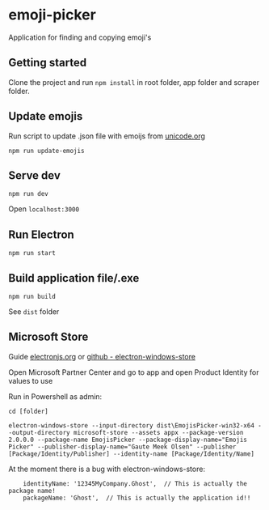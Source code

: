 # emoji-picker
Application for finding and copying emoji's

## Getting started
Clone the project and run `npm install` in root folder, app folder and scraper folder.

## Update emojis
Run script to update .json file with emoijs from [unicode.org](https://unicode.org/emoji/charts/full-emoji-list.html)
```
npm run update-emojis
```

## Serve dev
```
npm run dev
```
Open `localhost:3000`

## Run Electron
```
npm run start
```

## Build application file/.exe
```
npm run build
```
See `dist` folder

## Microsoft Store
Guide [electronjs.org](https://www.electronjs.org/docs/tutorial/windows-store-guide) or [github - electron-windows-store](https://github.com/felixrieseberg/electron-windows-store)

Open Microsoft Partner Center and go to app and open Product Identity for values to use

Run in Powershell as admin:
```
cd [folder]

electron-windows-store --input-directory dist\EmojisPicker-win32-x64 --output-directory microsoft-store --assets appx --package-version 2.0.0.0 --package-name EmojisPicker --package-display-name="Emojis Picker" --publisher-display-name="Gaute Meek Olsen" --publisher [Package/Identity/Publisher] --identity-name [Package/Identity/Name]
```

At the moment there is a bug with electron-windows-store:
```
    identityName: '12345MyCompany.Ghost',  // This is actually the package name!
    packageName: 'Ghost',  // This is actually the application id!!
```
